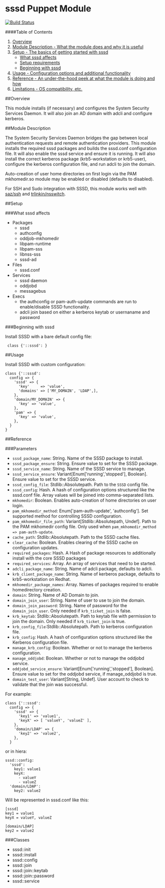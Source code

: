 # sssd Puppet Module

[![Build Status](https://travis-ci.org/walkamongus/sssd.svg)](https://travis-ci.org/walkamongus/sssd)

####Table of Contents

1. [Overview](#overview)
2. [Module Description - What the module does and why it is useful](#module-description)
3. [Setup - The basics of getting started with sssd](#setup)
    * [What sssd affects](#what-sssd-affects)
    * [Setup requirements](#setup-requirements)
    * [Beginning with sssd](#beginning-with-sssd)
4. [Usage - Configuration options and additional functionality](#usage)
5. [Reference - An under-the-hood peek at what the module is doing and how](#reference)
5. [Limitations - OS compatibility, etc.](#limitations)

##Overview

This module installs (if necessary) and configures the System Security Services Daemon. 
It will also join an AD domain with adcli and configure kerberos. 

##Module Description

The System Security Services Daemon bridges the gap between local authentication requests 
and remote authentication providers.  This module installs the required sssd packages and 
builds the sssd.conf configuration file. It will also enable the sssd service and ensure 
it is running.  It will also install the correct kerberos package (krb5-workstation or
krb5-user), configure the kerberos configuration file, and run adcli to join the domain.

Auto-creation of user home directories on first login via the PAM mkhomedir.so module may 
be enabled or disabled (defaults to disabled).

For SSH and Sudo integration with SSSD, this module works well with [saz/ssh](https://forge.puppetlabs.com/saz/ssh) and [trlinkin/nsswitch](https://forge.puppetlabs.com/trlinkin/nsswitch).

##Setup

###What sssd affects

* Packages
    * sssd
    * authconfig
    * oddjob-mkhomedir
    * libpam-runtime
    * libpam-sss
    * libnss-sss
    * sssd-ad
* Files
    * sssd.conf
* Services
    * sssd daemon
    * oddjobd
    * messagebus
* Execs
    * the authconfig or pam-auth-update commands are run to enable/disable SSSD functionality.
    * adcli join based on either a kerberos keytab or usernaname and password

###Beginning with sssd

Install SSSD with a bare default config file:

     class {'::sssd': }

##Usage

Install SSSD with custom configuration:

    class {'::sssd':
      config => {
        'sssd' => {
          'key'     => 'value',
          'domains' => ['MY_DOMAIN', 'LDAP',],
        },
        'domain/MY_DOMAIN' => {
          'key' => 'value',
        },
        'pam' => {
          'key' => 'value',
        },
      }
    }


##Reference

###Parameters

* `sssd_package_name`: String. Name of the SSSD package to install.
* `sssd_package_ensure`: String. Ensure value to set for the SSSD package.
* `sssd_service_name`: String. Name of the SSSD service to manage.
* `sssd_service_ensure`:  Variant[Enum['running','stopped'], Boolean]. Ensure value to set for the SSSD service.
* `sssd_config_file`: Stdlib::Absolutepath. Path to the `SSSD` config file.
* `sssd_config`: Hash. A hash of configuration options structured like the sssd.conf file. Array values will be joined into comma-separated lists. 
* `mkhomedir`: Boolean. Enables auto-creation of home directories on user login.
* `pam_mkhomedir_method`: Enum['pam-auth-update', 'authconfig']. Set supported method for controlling SSSD configuration.
* `pam_mkhomedir_file_path`: Variant[Stdlib::Absolutepath, Undef]. Path to the PAM mkhomedir config file. Only used when `pam_mkhomedir_method => pam-auth-update`.
* `cache_path`: Stdlib::Absolutepath. Path to the SSSD cache files.
* `clear_cache`: Boolean. Enables clearing of the SSSD cache on configuration updates.
* `required_packages`: Hash. A Hash of package resources to additionally install with the core SSSD packages
* `required_services`: Array. An array of services that need to be started.
* `adcli_package_name`: String.  Name of adcli package, defaults to adcli.
* `krb_client_package_name`: String.  Name of kerberos package, defaults to krb5-workstation on Redhat.
* `mkhomedir_package_names`: Array.  Names of packages required to enable homedirectory creation.
* `domain`: String.  Name of AD Domain to join.
* `domain_join_user`: String. Name of user to use to join the domain.
* `domain_join_password`: String.  Name of password for the `domain_join_user`.  Only needed if `krb_ticket_join` is false.
* `krb_keytab`: Stdlib::Absolutepath.  Path to keytab file with permission to join the domain.  Only needed if `krb_ticket_join` is true.
* `krb_config_file`:Stdlib::Absolutepath.  Path to kerberos configuration file.
* `krb_config`: Hash.   A hash of configuration options structured like the Kerberos configuration file. 
* `manage_krb_config`: Boolean. Whether or not to manage the kerberos configuration.
* `manage_oddjobd`: Boolean. Whether or not to manage the oddjobd service.
* `oddjobd_service_ensure`: Variant[Enum['running','stopped'], Boolean]. Ensure value to set for the oddjobd service, if manage_oddjobd is true.
* `domain_test_user`: Variant[String, Undef].  User account to check to validate that the join was successful.

For example:

    class {'::sssd':
      config => {
        'sssd' => {
          'key1' => 'value1',
          'keyX' => [ 'valueY', 'valueZ' ],
        },
        'domain/LDAP' => {
          'key2' => 'value2',
        },
      }

or in hiera:

    sssd::config:
      'sssd':
        key1: value1
        keyX:
          - valueY
          - valueZ
      'domain/LDAP':
        key2: value2

Will be represented in sssd.conf like this:

    [sssd]
    key1 = value1
    keyX = valueY, valueZ

    [domain/LDAP]
    key2 = value2

###Classes

* sssd::init
* sssd::install
* sssd::config
* sssd::join
* sssd::join::keytab
* sssd::join::password
* sssd::service

